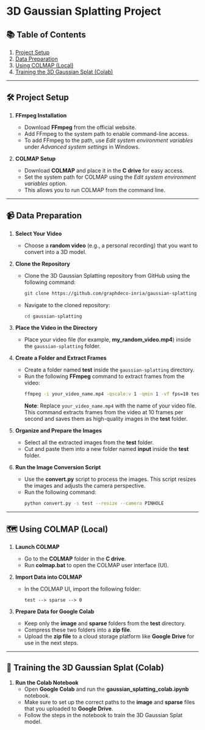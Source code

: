 # 3D Gaussian Splatting Project

## 📚 Table of Contents
1. [Project Setup](#project-setup)
2. [Data Preparation](#data-preparation)
3. [Using COLMAP (Local)](#using-colmap-local)
4. [Training the 3D Gaussian Splat (Colab)](#training-the-3d-gaussian-splat-colab)

---

## 🛠️ Project Setup
1. **FFmpeg Installation**  
   - Download **FFmpeg** from the official website.  
   - Add FFmpeg to the system path to enable command-line access.  
   - To add FFmpeg to the path, use *Edit system environment variables* under *Advanced system settings* in Windows.  

2. **COLMAP Setup**  
   - Download **COLMAP** and place it in the **C drive** for easy access.  
   - Set the system path for COLMAP using the *Edit system environment variables* option.  
   - This allows you to run COLMAP from the command line.

---

## 📹 Data Preparation
1. **Select Your Video**  
   - Choose a **random video** (e.g., a personal recording) that you want to convert into a 3D model.  

2. **Clone the Repository**  
   - Clone the 3D Gaussian Splatting repository from GitHub using the following command:  
     ```bash
     git clone https://github.com/graphdeco-inria/gaussian-splatting --recursive
     ```
   - Navigate to the cloned repository:  
     ```bash
     cd gaussian-splatting
     ```

3. **Place the Video in the Directory**  
   - Place your video file (for example, **my_random_video.mp4**) inside the `gaussian-splatting` folder.  

4. **Create a Folder and Extract Frames**  
   - Create a folder named **test** inside the `gaussian-splatting` directory.  
   - Run the following **FFmpeg** command to extract frames from the video:  
     ```bash
     ffmpeg -i your_video_name.mp4 -qscale:v 1 -qmin 1 -vf fps=10 test/%04d.jpg
     ```
     **Note**: Replace `your_video_name.mp4` with the name of your video file. This command extracts frames from the video at 10 frames per second and saves them as high-quality images in the **test** folder.  

5. **Organize and Prepare the Images**  
   - Select all the extracted images from the **test** folder.  
   - Cut and paste them into a new folder named **input** inside the **test** folder.  

6. **Run the Image Conversion Script**  
   - Use the **convert.py** script to process the images. This script resizes the images and adjusts the camera perspective.  
   - Run the following command:  
     ```bash
     python convert.py -s test --resize --camera PINHOLE
     ```

---

## 🗺️ Using COLMAP (Local)
1. **Launch COLMAP**  
   - Go to the **COLMAP** folder in the **C drive**.  
   - Run **colmap.bat** to open the COLMAP user interface (UI).  

2. **Import Data into COLMAP**  
   - In the COLMAP UI, import the following folder:  
     ```
     test --> sparse --> 0
     ```

3. **Prepare Data for Google Colab**  
   - Keep only the **image** and **sparse** folders from the **test** directory.  
   - Compress these two folders into a **zip file**.  
   - Upload the **zip file** to a cloud storage platform like **Google Drive** for use in the next steps.  

---

## 🚀 Training the 3D Gaussian Splat (Colab)
1. **Run the Colab Notebook**  
   - Open **Google Colab** and run the **gaussian_splatting_colab.ipynb** notebook.  
   - Make sure to set up the correct paths to the **image** and **sparse** files that you uploaded to **Google Drive**.  
   - Follow the steps in the notebook to train the 3D Gaussian Splat model.  
